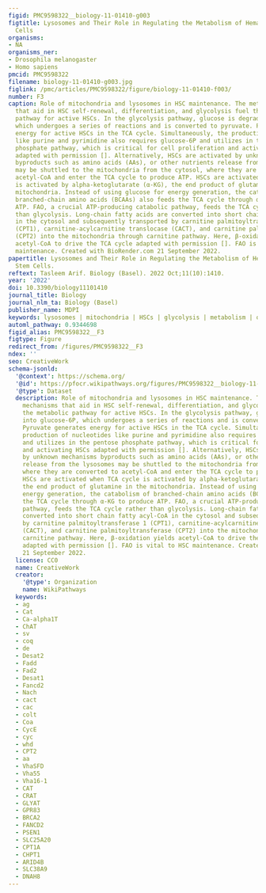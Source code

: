 ```yaml
---
figid: PMC9598322__biology-11-01410-g003
figtitle: Lysosomes and Their Role in Regulating the Metabolism of Hematopoietic Stem
  Cells
organisms:
- NA
organisms_ner:
- Drosophila melanogaster
- Homo sapiens
pmcid: PMC9598322
filename: biology-11-01410-g003.jpg
figlink: /pmc/articles/PMC9598322/figure/biology-11-01410-f003/
number: F3
caption: Role of mitochondria and lysosomes in HSC maintenance. The metabolic mechanisms
  that aid in HSC self-renewal, differentiation, and glycolysis fuel the metabolic
  pathway for active HSCs. In the glycolysis pathway, glucose is degraded into glucose-6P,
  which undergoes a series of reactions and is converted to pyruvate. Pyruvate generates
  energy for active HSCs in the TCA cycle. Simultaneously, the production of nucleotides
  like purine and pyrimidine also requires glucose-6P and utilizes in the pentose
  phosphate pathway, which is critical for cell proliferation and activating HSCs
  adapted with permission []. Alternatively, HSCs are activated by unknown mechanisms
  byproducts such as amino acids (AAs), or other nutrients release from the lysosomes
  may be shuttled to the mitochondria from the cytosol, where they are converted to
  acetyl-CoA and enter the TCA cycle to produce ATP. HSCs are activated when TCA cycle
  is activated by alpha-ketoglutarate (α-KG), the end product of glutamine in the
  mitochondria. Instead of using glucose for energy generation, the catabolism of
  branched-chain amino acids (BCAAs) also feeds the TCA cycle through α-KG to produce
  ATP. FAO, a crucial ATP-producing catabolic pathway, feeds the TCA cycle rather
  than glycolysis. Long-chain fatty acids are converted into short chain fatty acyl-CoA
  in the cytosol and subsequently transported by carnitine palmitoyltransferase 1
  (CPT1), carnitine-acylcarnitine translocase (CACT), and carnitine palmitoyltransferase
  (CPT2) into the mitochondria through carnitine pathway. Here, β-oxidation yields
  acetyl-CoA to drive the TCA cycle adapted with permission []. FAO is vital to HSC
  maintenance. Created with BioRender.com 21 September 2022.
papertitle: Lysosomes and Their Role in Regulating the Metabolism of Hematopoietic
  Stem Cells.
reftext: Tasleem Arif. Biology (Basel). 2022 Oct;11(10):1410.
year: '2022'
doi: 10.3390/biology11101410
journal_title: Biology
journal_nlm_ta: Biology (Basel)
publisher_name: MDPI
keywords: lysosomes | mitochondria | HSCs | glycolysis | metabolism | quiescence
automl_pathway: 0.9344698
figid_alias: PMC9598322__F3
figtype: Figure
redirect_from: /figures/PMC9598322__F3
ndex: ''
seo: CreativeWork
schema-jsonld:
  '@context': https://schema.org/
  '@id': https://pfocr.wikipathways.org/figures/PMC9598322__biology-11-01410-g003.html
  '@type': Dataset
  description: Role of mitochondria and lysosomes in HSC maintenance. The metabolic
    mechanisms that aid in HSC self-renewal, differentiation, and glycolysis fuel
    the metabolic pathway for active HSCs. In the glycolysis pathway, glucose is degraded
    into glucose-6P, which undergoes a series of reactions and is converted to pyruvate.
    Pyruvate generates energy for active HSCs in the TCA cycle. Simultaneously, the
    production of nucleotides like purine and pyrimidine also requires glucose-6P
    and utilizes in the pentose phosphate pathway, which is critical for cell proliferation
    and activating HSCs adapted with permission []. Alternatively, HSCs are activated
    by unknown mechanisms byproducts such as amino acids (AAs), or other nutrients
    release from the lysosomes may be shuttled to the mitochondria from the cytosol,
    where they are converted to acetyl-CoA and enter the TCA cycle to produce ATP.
    HSCs are activated when TCA cycle is activated by alpha-ketoglutarate (α-KG),
    the end product of glutamine in the mitochondria. Instead of using glucose for
    energy generation, the catabolism of branched-chain amino acids (BCAAs) also feeds
    the TCA cycle through α-KG to produce ATP. FAO, a crucial ATP-producing catabolic
    pathway, feeds the TCA cycle rather than glycolysis. Long-chain fatty acids are
    converted into short chain fatty acyl-CoA in the cytosol and subsequently transported
    by carnitine palmitoyltransferase 1 (CPT1), carnitine-acylcarnitine translocase
    (CACT), and carnitine palmitoyltransferase (CPT2) into the mitochondria through
    carnitine pathway. Here, β-oxidation yields acetyl-CoA to drive the TCA cycle
    adapted with permission []. FAO is vital to HSC maintenance. Created with BioRender.com
    21 September 2022.
  license: CC0
  name: CreativeWork
  creator:
    '@type': Organization
    name: WikiPathways
  keywords:
  - ag
  - Cat
  - Ca-alpha1T
  - ChAT
  - sv
  - coq
  - de
  - Desat2
  - Fadd
  - Fad2
  - Desat1
  - Fancd2
  - Nach
  - cact
  - cac
  - colt
  - Coa
  - CycE
  - cyc
  - whd
  - CPT2
  - aa
  - VhaSFD
  - Vha55
  - Vha16-1
  - CAT
  - CRAT
  - GLYAT
  - GPR83
  - BRCA2
  - FANCD2
  - PSEN1
  - SLC25A20
  - CPT1A
  - CHPT1
  - ARID4B
  - SLC38A9
  - DNAH8
---
```

